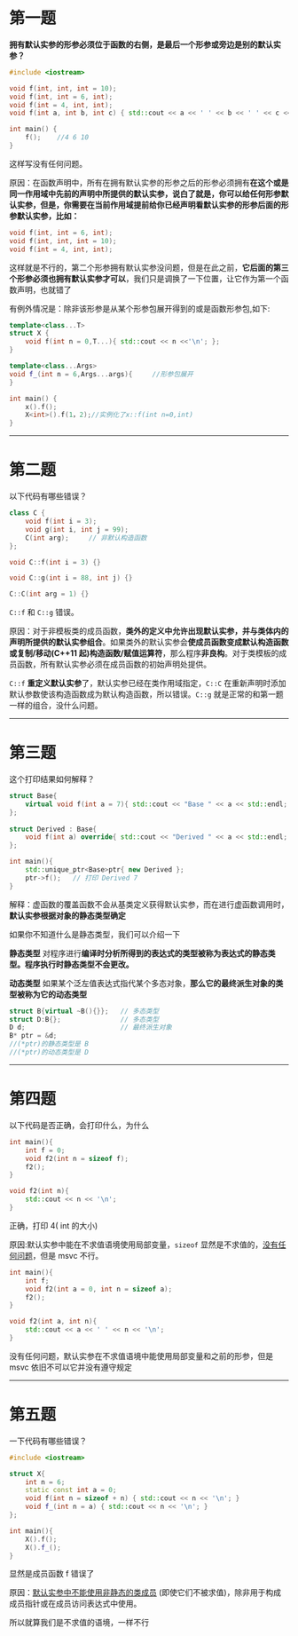 # 第一题
**拥有默认实参的形参必须位于函数的右侧，是最后一个形参或旁边是别的默认实参？**
```cpp
#include <iostream>

void f(int, int, int = 10);
void f(int, int = 6, int);
void f(int = 4, int, int);
void f(int a, int b, int c) { std::cout << a << ' ' << b << ' ' << c << '\n'; }

int main() {
    f();    //4 6 10
}
```
这样写没有任何问题。  

原因：在函数声明中，所有在拥有默认实参的形参之后的形参必须拥有**在这个或是同一作用域中先前的声明中所提供的默认实参，说白了就是，你可以给任何形参默认实参，但是，你需要在当前作用域提前给你已经声明看默认实参的形参后面的形参默认实参，比如：**
```cpp
void f(int, int = 6, int);
void f(int, int, int = 10);
void f(int = 4, int, int);
```
这样就是不行的，第二个形参拥有默认实参没问题，但是在此之前，**它后面的第三个形参必须也拥有默认实参才可以**，我们只是调换了一下位置，让它作为第一个函数声明，也就错了

有例外情况是：除非该形参是从某个形参包展开得到的或是函数形参包,如下:
```cpp
template<class...T>
struct X {
    void f(int n = 0,T...){ std::cout << n <<'\n'; };
}

template<class...Args>
void f_(int n = 6,Args...args){     //形参包展开
}

int main() {
    x().f();
    X<int>().f(1，2);//实例化了x::f(int n=0,int)
}
```
---
# 第二题
以下代码有哪些错误？
```cpp
class C {
    void f(int i = 3);
    void g(int i, int j = 99);
    C(int arg);     // 非默认构造函数
};

void C::f(int i = 3) {}

void C::g(int i = 88, int j) {}

C::C(int arg = 1) {}
```
```C::f``` 和 ```C::g``` 错误。  

原因：对于非模板类的成员函数，**类外的定义中允许出现默认实参，并与类体内的声明所提供的默认实参组合**。如果类外的默认实参会**使成员函数变成默认构造函数或复制/移动(C++11 起)构造函数/赋值运算符**，那么程序**非良构**。对于类模板的成员函数，所有默认实参必须在成员函数的初始声明处提供。

```C::f``` **重定义默认实参**了，默认实参已经在类作用域指定，```C::C``` 在重新声明时添加默认参数使该构造函数成为默认构造函数，所以错误。```C::g``` 就是正常的和第一题一样的组合，没什么问题。

---
# 第三题
这个打印结果如何解释？
```cpp
struct Base{
    virtual void f(int a = 7){ std::cout << "Base " << a << std::endl; }
};
   
struct Derived : Base{
    void f(int a) override{ std::cout << "Derived " << a << std::endl; }
};

int main(){
    std::unique_ptr<Base>ptr{ new Derived };
    ptr->f();   // 打印 Derived 7
}
```
解释：虚函数的覆盖函数不会从基类定义获得默认实参，而在进行虚函数调用时，**默认实参根据对象的静态类型确定**

如果你不知道什么是静态类型，我们可以介绍一下

**静态类型**
对程序进行**编译时分析所得到的表达式的类型被称为表达式的静态类型。程序执行时静态类型不会更改。**

**动态类型**
如果某个泛左值表达式指代某个多态对象，**那么它的最终派生对象的类型被称为它的动态类型**
```cpp
struct B{virtual ~B(){}};   // 多态类型
struct D:B{};               // 多态类型
D d;                        // 最终派生对象
B* ptr = &d;                
//(*ptr)的静态类型是 B
//(*ptr)的动态类型是 D
```

---
# 第四题
以下代码是否正确，会打印什么，为什么
```cpp
int main(){
    int f = 0;
    void f2(int n = sizeof f);
    f2();
}

void f2(int n){
    std::cout << n << '\n';
}
```
正确，打印 4( int 的大小)  

原因:默认实参中能在不求值语境使用局部变量，```sizeof``` 显然是不求值的，[没有任何问题](https://godbolt.org/z/sGeWGv6er)，但是 msvc 不行。
```cpp
int main(){
    int f;
    void f2(int a = 0, int n = sizeof a);
    f2();
}

void f2(int a, int n){
    std::cout << a << ' ' << n << '\n';
}
```
没有任何问题，默认实参在不求值语境中能使用局部变量和之前的形参，但是 msvc 依旧不可以它并没有遵守规定

---
# 第五题
一下代码有哪些错误？
```cpp
#include <iostream>

struct X{
    int n = 6;
    static const int a = 0;
    void f(int n = sizeof + n) { std::cout << n << '\n'; }
    void f_(int n = a) { std::cout << n << '\n'; }
};

int main(){
    X().f();
    X().f_();
}
```
显然是成员函数 f 错误了

原因：[默认实参中不能使用非静态的类成员](https://zh.cppreference.com/w/cpp/language/default_arguments) (即使它们不被求值)，除非用于构成成员指针或在成员访问表达式中使用。

所以就算我们是不求值的语境，一样不行
